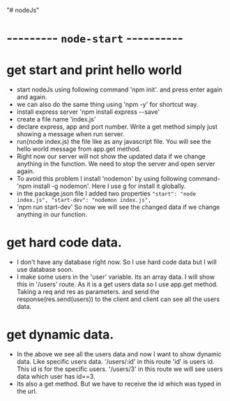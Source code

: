 "# nodeJs" 

# --------- `node-start` ---------- 
# get start and print hello world
* start nodeJs using following command 'npm init'. and press enter again and again. 
* we can also do the same thing using 'npm -y' for shortcut way. 
* install express server 'npm install express --save'
* create a file name 'index.js'
* declare express, app and port number. Write a get method simply just showing a message when run server.
* run(node index.js) the file like as any javascript file. You will see the hello world message from app.get method.
* Right now our server will not show the updated data if we change anything in the function. We need to stop the server and open server again.
* To avoid this problem I install 'nodemon' by using following command- 'npm install -g nodemon'. Here I use g for install it globally.
* in the package.json file I added two properties 
    `"start": "node index.js",
    "start-dev": "nodemon index.js",`
* 'npm run start-dev' So now we will see the changed data if we change anything in our function.

# get hard code data.
* I don't have any database right now. So I use hard code data but I will use database soon.
* I make some users in the 'user' variable. Its an array data. I will show this in '/users' route. As it is a get users data so I use app.get method. Taking a req and res as parameters. and send the response(res.send(users)) to the client and client can see all the users data.

# get dynamic data.
* In the above we see all the users data and now I want to show dynamic data. Like specific users data. '/users/:id' in this route 'id' is users id. This id is for the specific users. '/users/3' in this route we will see users data which user has id==3.
* Its also a get method. But we have to receive the id which was typed in the url. 